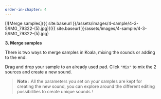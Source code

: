 ```yaml
---
order-in-chapter: 4
---
```


[![Merge samples]({{ site.baseurl }}/assets/images/4-sample/4-3-5/IMG_79322-(5).jpg)]({{
site.baseurl }}/assets/images/4-sample/4-3-5/IMG_79322-(5).jpg)

**3. Merge samples**

There is two ways to merge samples in Koala, mixing the sounds or adding to the end.

Drag and drop your sample to an already used pad.
Click `"Mix"` to mix the 2 sources and create a new sound.

> **Note :** All the parameters you set on your samples are kept for creating the new sound, you can explore around the
> different editing possibilities to create unique sounds !

